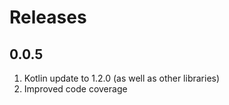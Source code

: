 # Releases

## 0.0.5

1. Kotlin update to 1.2.0 (as well as other libraries)
2. Improved code coverage
